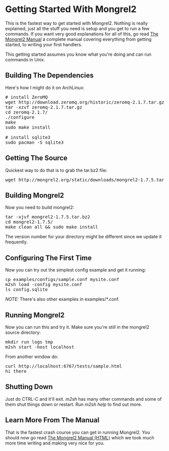 Getting Started With Mongrel2
=============================

This is the fastest way to get started with Mongrel2.  Nothing is really
explained, just all the stuff you need is setup and you get to run a few
commands.  If you want very good explanations for all of this, go read [The
Mongrel2 Manual](http://mongrel2.org/static/mongrel2-manual.html) a complete
manual covering everything from getting started, to writing your first
handlers.

This getting started assumes you know what you're doing and can run commands in Unix.

Building The Dependencies
----------

Here's how I might do it on ArchLinux:

<pre>
# install ZeroMQ 
wget http://download.zeromq.org/historic/zeromq-2.1.7.tar.gz 
tar -xzvf zeromq-2.1.7.tar.gz 
cd zeromq-2.1.7/ 
./configure 
make 
sudo make install 
 
# install sqlite3 
sudo pacman -S sqlite3 
</pre>


Getting The Source
------------------

Quickest way to do that is to grab the tar.bz2 file:

<pre>
wget http://mongrel2.org/static/downloads/mongrel2-1.7.5.tar.bz2
</pre>


Building Mongrel2
-----------------

Now you need to build mongrel2:

<pre>
tar -xjvf mongrel2-1.7.5.tar.bz2
cd mongrel2-1.7.5/
make clean all && sudo make install
</pre>

The version number for your directory might be different since we 
update it frequently.


Configuring The First Time
------------------------------

Now you can try out the simplest config example and get it running:

<pre>
cp examples/configs/sample.conf mysite.conf
m2sh load -config mysite.conf
ls config.sqlite
</pre>

*NOTE:* There's also other examples in examples/*.conf.

Running Mongrel2
----------------

Now you can run this and try it.  Make sure you're still in the mongrel2 source directory:

<pre>
mkdir run logs tmp
m2sh start -host localhost
</pre>

From another window do:

<pre>
curl http://localhost:6767/tests/sample.html
hi there
</pre>


Shutting Down
-------------

Just do CTRL-C and it'll exit.  *m2sh* has many other commands and some of them
shut things down or restart.  Run *m2sh help* to find out more.



Learn More From The Manual
-------------------------

That is the fastest crash course you can get in running Mongrel2.  You
should now go read <a href="http://mongrel2.org/static/mongrel2-manual.html">The Mongrel2 Manual
 (HTML)</a> which we took much more time writing and making very nice for
you.

